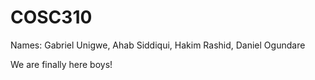 # COSC310
Names: Gabriel Unigwe, Ahab Siddiqui, Hakim Rashid, Daniel Ogundare

We are finally here boys!